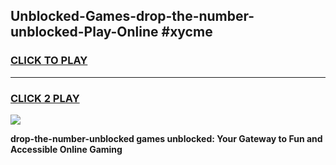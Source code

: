 
## Unblocked-Games-drop-the-number-unblocked-Play-Online #xycme
<h3>
<a href="https://news.freeplayer.one?title=drop-the-number-unblocked&ref=3">CLICK TO PLAY</a></h3>
<hr>

<h3>
<a href="https://news.freeplayer.one?title=drop-the-number-unblocked&ref=3">CLICK 2 PLAY</a>
  
</h3>

<a href="https://news.freeplayer.one?title=drop-the-number-unblocked&ref=3"><img src="https://clearcache.store/games.png"></a>


**drop-the-number-unblocked games unblocked: Your Gateway to Fun and Accessible Online Gaming**
